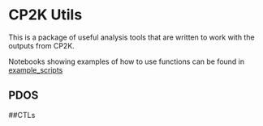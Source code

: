 # CP2K Utils

This is a package of useful analysis tools that are written to work with the outputs from CP2K.

Notebooks showing examples of how to use functions can be found in [example_scripts](/example_scripts)

## PDOS



##CTLs
